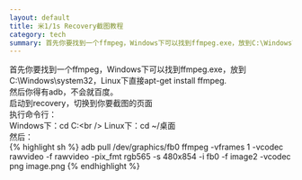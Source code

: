 ```yaml
---
layout: default
title: 米1/1s Recovery截图教程
category: tech
summary: 首先你要找到一个ffmpeg，Windows下可以找到ffmpeg.exe，放到C:\Windows\system32，Linux下直接apt-get install ffmpeg.<br />然后你得有adb，不会就百度。启动到recovery，切换到你要截图的页面执行命令行：<br />Windows下：cd C:\<br />Linux下：cd ~/桌面然后：
---
```

首先你要找到一个ffmpeg，Windows下可以找到ffmpeg.exe，放到C:\Windows\system32，Linux下直接apt-get install ffmpeg.<br />
然后你得有adb，不会就百度。<br />
启动到recovery，切换到你要截图的页面<br />
执行命令行：<br />
Windows下：cd C:\<br />
Linux下：cd ~/桌面<br />
然后：<br />
{% highlight sh %}
adb pull /dev/graphics/fb0
ffmpeg -vframes 1 -vcodec rawvideo -f rawvideo -pix_fmt rgb565 -s 480x854 -i fb0 -f image2 -vcodec png image.png
{% endhighlight %}
